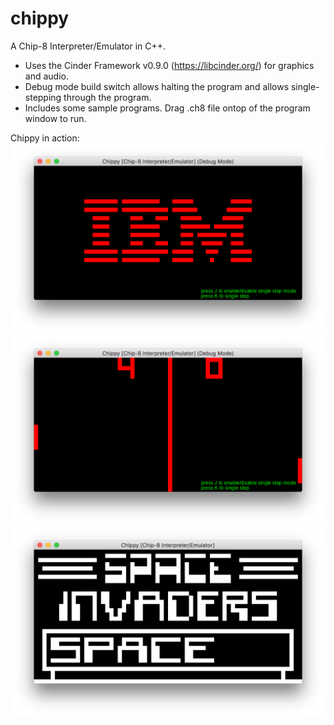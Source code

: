 # chippy
A Chip-8 Interpreter/Emulator in C++. 

- Uses the Cinder Framework v0.9.0 (https://libcinder.org/) for graphics and audio.
- Debug mode build switch allows halting the program and allows single-stepping through the program. 
- Includes some sample programs. Drag .ch8 file ontop of the program window to run.

Chippy in action:
![IBM logo debug mode](screenshots/Chippy_IBM_Logo_Debug_Mode.png)
![Pong debug mode](screenshots/Chippy_Pong_Debug_Mode.png)
![Space Invaders](screenshots/Chippy_Space_Invaders.png)
